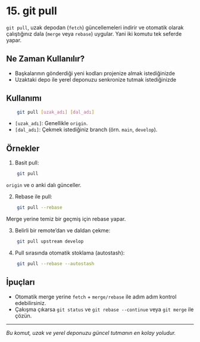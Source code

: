 # 15. git pull

`git pull`, uzak depodan (`fetch`) güncellemeleri indirir ve otomatik olarak çalıştığınız dala (`merge` veya `rebase`) uygular. Yani iki komutu tek seferde yapar.

## Ne Zaman Kullanılır?
- Başkalarının gönderdiği yeni kodları projenize almak istediğinizde
- Uzaktaki depo ile yerel deponuzu senkronize tutmak istediğinizde

## Kullanımı
```bash
    git pull [uzak_adı] [dal_adı]
```
- `[uzak_adı]`: Genellikle `origin`.
- `[dal_adı]`: Çekmek istediğiniz branch (örn. `main`, `develop`).

## Örnekler
1. Basit pull:
```bash
    git pull
```
   `origin` ve o anki dalı günceller.

2. Rebase ile pull:
```bash
    git pull --rebase
```
   Merge yerine temiz bir geçmiş için rebase yapar.

3. Belirli bir remote’dan ve daldan çekme:
```bash
    git pull upstream develop
```

4. Pull sırasında otomatik stoklama (autostash):
```bash
    git pull --rebase --autostash
```

## İpuçları
- Otomatik merge yerine `fetch` + `merge/rebase` ile adım adım kontrol edebilirsiniz.
- Çakışma çıkarsa `git status` ve `git rebase --continue` veya `git merge` ile çözün.

---
_Bu komut, uzak ve yerel deponuzu güncel tutmanın en kolay yoludur._
